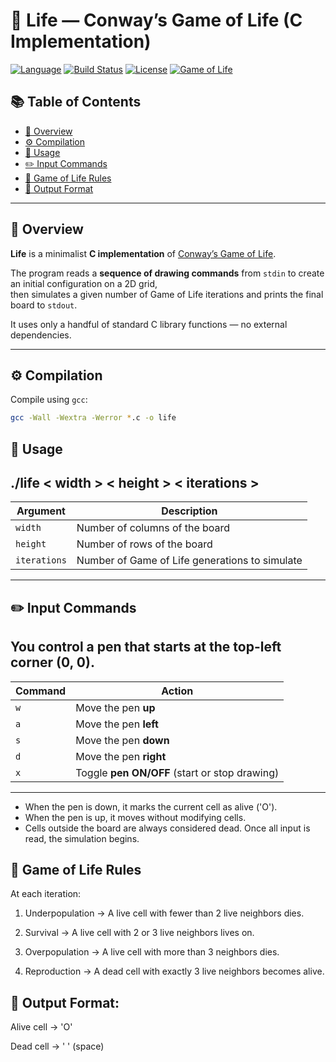 # 🧬 Life — Conway’s Game of Life (C Implementation)

[![Language](https://img.shields.io/badge/language-C-blue.svg)](https://en.wikipedia.org/wiki/C_(programming_language))
[![Build Status](https://img.shields.io/badge/build-passing-brightgreen.svg)](#)
[![License](https://img.shields.io/badge/license-MIT-lightgrey.svg)](LICENSE)
[![Game of Life](https://img.shields.io/badge/Conway-Game%20of%20Life-blueviolet.svg)](https://en.wikipedia.org/wiki/Conway%27s_Game_of_Life)

## 📚 Table of Contents
- [📖 Overview](#overview)
- [⚙️ Compilation](#compilation)
- [🚀 Usage](#usage)
- [✏️ Input Commands](#input-commands)
- [🧠 Game of Life Rules](#game-of-life-rules)
- [🧩 Output Format](#output-format)
---

## 📖 Overview

**Life** is a minimalist **C implementation** of [Conway’s Game of Life](https://en.wikipedia.org/wiki/Conway%27s_Game_of_Life).

The program reads a **sequence of drawing commands** from `stdin` to create an initial configuration on a 2D grid,  
then simulates a given number of Game of Life iterations and prints the final board to `stdout`.

It uses only a handful of standard C library functions — no external dependencies.

---

## ⚙️ Compilation

Compile using `gcc`:

```bash
gcc -Wall -Wextra -Werror *.c -o life
```

## 🚀 Usage
./life < width > < height > < iterations >
----------------------------------------------------------------
| Argument     | Description                                    |
| ------------ | ---------------------------------------------- |
| `width`      | Number of columns of the board                 |
| `height`     | Number of rows of the board                    |
| `iterations` | Number of Game of Life generations to simulate |
----------------------------------------------------------------

## ✏️ Input Commands
You control a pen that starts at the top-left corner (0, 0).
-----------------------------------------------------------
| Command | Action                                         |
| ------- | ---------------------------------------------- |
| `w`     | Move the pen **up**                            |
| `a`     | Move the pen **left**                          |
| `s`     | Move the pen **down**                          |
| `d`     | Move the pen **right**                         |
| `x`     | Toggle **pen ON/OFF** (start or stop drawing)  |
-----------------------------------------------------------
  - When the pen is down, it marks the current cell as alive ('O').
  - When the pen is up, it moves without modifying cells.
  - Cells outside the board are always considered dead.
Once all input is read, the simulation begins.

## 🧠 Game of Life Rules

At each iteration:

 1. Underpopulation → A live cell with fewer than 2 live neighbors dies.

 2. Survival → A live cell with 2 or 3 live neighbors lives on.

 3. Overpopulation → A live cell with more than 3 neighbors dies.

 4. Reproduction → A dead cell with exactly 3 live neighbors becomes alive.

## 🧩 Output Format:

Alive cell → 'O'

Dead cell → ' ' (space)

